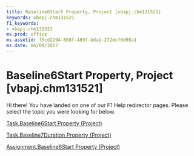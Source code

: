 ```yaml
---
title: Baseline6Start Property, Project [vbapj.chm131521]
keywords: vbapj.chm131521
f1_keywords:
- vbapj.chm131521
ms.prod: office
ms.assetid: f5cd2294-868f-489f-bdab-272dcf6d98a1
ms.date: 06/08/2017
---
```



# Baseline6Start Property, Project [vbapj.chm131521]

Hi there! You have landed on one of our F1 Help redirector pages. Please select the topic you were looking for below.

[Task.Baseline6Start Property (Project)](http://msdn.microsoft.com/library/3e64893e-f153-8b40-0ab9-3687c52a6a80%28Office.15%29.aspx)

[Task.Baseline7Duration Property (Project)](http://msdn.microsoft.com/library/89b8a6f1-3a30-9fe9-ea03-9cbbf536c8ae%28Office.15%29.aspx)

[Assignment.Baseline6Start Property (Project)](http://msdn.microsoft.com/library/f132de0f-a3d2-dea4-444b-ec25d7eac234%28Office.15%29.aspx)

